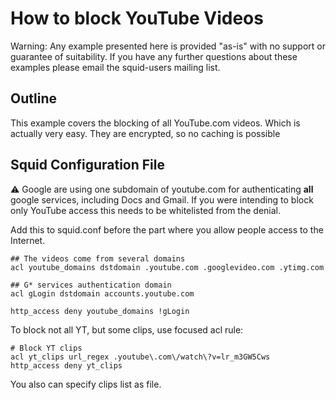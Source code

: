 # How to block YouTube Videos

Warning: Any example presented here is provided "as-is" with no support
or guarantee of suitability. If you have any further questions about
these examples please email the squid-users mailing list.

## Outline

This example covers the blocking of all YouTube.com videos. Which is
actually very easy. They are encrypted, so no caching is possible

## Squid Configuration File

:warning: Google are using one subdomain of youtube.com for
authenticating **all** google services, including Docs and Gmail. If
you were intending to block only YouTube access this needs to be
whitelisted from the denial.


Add this to squid.conf before the part where you allow people access to
the Internet.

    ## The videos come from several domains
    acl youtube_domains dstdomain .youtube.com .googlevideo.com .ytimg.com
    
    ## G* services authentication domain
    acl gLogin dstdomain accounts.youtube.com
    
    http_access deny youtube_domains !gLogin


To block not all YT, but some clips, use focused acl rule:

    # Block YT clips
    acl yt_clips url_regex .youtube\.com\/watch\?v=lr_m3GW5Cws
    http_access deny yt_clips

You also can specify clips list as file.
